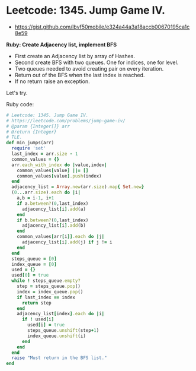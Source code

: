# Leetcode: 1345. Jump Game IV.

- https://gist.github.com/lbvf50mobile/e324a44a3a18accb00670195ca1c8e59
 
**Ruby: Create Adjacency list, implement BFS**

- First create an Adjacency list by array of Hashes.
- Second create BFS with two queues. One for indices, one for level. 
- Two queues needed to avoid creating pair on every iteration.
- Return out of the BFS when the last index is reached.
- If no return raise an exception.

Let's try.
  
Ruby code:
```Ruby
# Leetcode: 1345. Jump Game IV.
# https://leetcode.com/problems/jump-game-iv/
# @param {Integer[]} arr
# @return {Integer}
# TLE.
def min_jumps(arr)
  require 'set'
  last_index = arr.size - 1
  common_values = {}
  arr.each_with_index do |value,index|
    common_values[value] ||= []
    common_values[value].push(index)
  end
  adjacency_list = Array.new(arr.size).map{ Set.new}
  (0...arr.size).each do |i|
    a,b = i-1, i+1
    if a.between?(0,last_index)
      adjacency_list[i].add(a)
    end
    if b.between?(0,last_index)
      adjacency_list[i].add(b)
    end
    common_values[arr[i]].each do |j|
      adjacency_list[i].add(j) if j != i
    end
  end
  steps_queue = [0]
  index_queue = [0]
  used = {}
  used[0] = true
  while ! steps_queue.empty?
    step = steps_queue.pop()
    index = index_queue.pop()
    if last_index == index
      return step
    end
    adjacency_list[index].each do |i|
      if ! used[i]
        used[i] = true
        steps_queue.unshift(step+1)
        index_queue.unshift(i)
      end
    end
  end
  raise "Must return in the BFS list."
end
```
